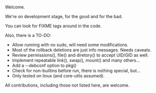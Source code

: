 
Welcome.

We're on development stage, for the good and for the bad.

You can look for FIXME tags around in the code.

Also, there is a TO-DO:

* Allow running with no sudo, will need some modifications.
* Most of the rollback deletions are just info messages. Needs caveats.
* Review permissions(), file() and diretory() to accept UID/GID as well.
* Implement repeatable link(), swap(), mount() and many others...
* Add a --debconf option to pkg()
* Check for non-builtins before run, there is nothing special, but...
* Only tested on linux (and core-utils assumed).

All contributions, including those not listed here, are welcome.

